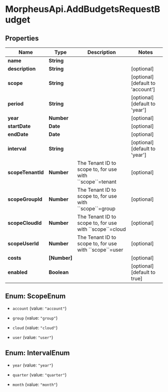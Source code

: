 # MorpheusApi.AddBudgetsRequestBudget

## Properties

Name | Type | Description | Notes
------------ | ------------- | ------------- | -------------
**name** | **String** |  | 
**description** | **String** |  | [optional] 
**scope** | **String** |  | [optional] [default to &#39;account&#39;]
**period** | **String** |  | [optional] [default to &#39;year&#39;]
**year** | **Number** |  | [optional] 
**startDate** | **Date** |  | [optional] 
**endDate** | **Date** |  | [optional] 
**interval** | **String** |  | [optional] [default to &#39;year&#39;]
**scopeTenantId** | **Number** | The Tenant ID to scope to, for use with &#x60;&#x60;scope&#x60;&#x60;&#x3D;tenant  | [optional] 
**scopeGroupId** | **Number** | The Tenant ID to scope to, for use with &#x60;&#x60;scope&#x60;&#x60;&#x3D;group   | [optional] 
**scopeCloudId** | **Number** | The Tenant ID to scope to, for use with &#x60;&#x60;scope&#x60;&#x60;&#x3D;cloud  | [optional] 
**scopeUserId** | **Number** | The Tenant ID to scope to, for use with &#x60;&#x60;scope&#x60;&#x60;&#x3D;user  | [optional] 
**costs** | **[Number]** |  | [optional] 
**enabled** | **Boolean** |  | [optional] [default to true]



## Enum: ScopeEnum


* `account` (value: `"account"`)

* `group` (value: `"group"`)

* `cloud` (value: `"cloud"`)

* `user` (value: `"user"`)





## Enum: IntervalEnum


* `year` (value: `"year"`)

* `quarter` (value: `"quarter"`)

* `month` (value: `"month"`)




